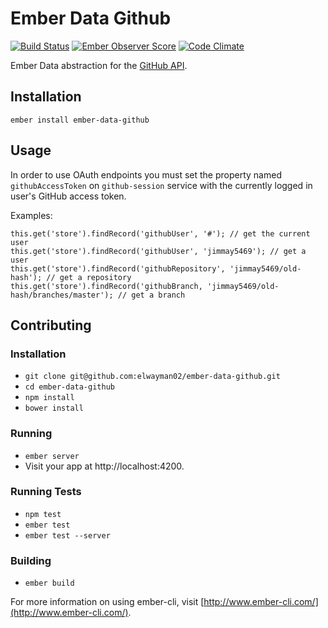 # Ember Data Github 

[![Build Status](https://travis-ci.org/elwayman02/ember-data-github.svg?branch=master)](https://travis-ci.org/elwayman02/ember-data-github)
[![Ember Observer Score](http://emberobserver.com/badges/ember-data-github.svg)](http://emberobserver.com/addons/ember-data-github)
[![Code Climate](https://codeclimate.com/github/elwayman02/ember-data-github/badges/gpa.svg)](https://codeclimate.com/github/elwayman02/ember-data-github)

Ember Data abstraction for the [GitHub API](https://developer.github.com/v3/).

## Installation

```
ember install ember-data-github
```

## Usage

In order to use OAuth endpoints you must set the property named `githubAccessToken` on `github-session` service with the currently logged in user's GitHub access token.

Examples:
```
this.get('store').findRecord('githubUser', '#'); // get the current user
this.get('store').findRecord('githubUser', 'jimmay5469'); // get a user
this.get('store').findRecord('githubRepository', 'jimmay5469/old-hash'); // get a repository
this.get('store').findRecord('githubBranch, 'jimmay5469/old-hash/branches/master'); // get a branch
```

## Contributing

### Installation

* `git clone git@github.com:elwayman02/ember-data-github.git`
* `cd ember-data-github`
* `npm install`
* `bower install`

### Running

* `ember server`
* Visit your app at http://localhost:4200.

### Running Tests

* `npm test`
* `ember test`
* `ember test --server`

### Building

* `ember build`

For more information on using ember-cli, visit [http://www.ember-cli.com/](http://www.ember-cli.com/).
